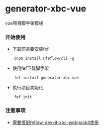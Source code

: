 # generator-xbc-vue
vue项目脚手架模板

### 开始使用

- 下载前需要安装fef

```
	cnpm install @feflow/cli -g
```
- 使用fef下载脚手架
```
	fef install generator-xbc-vue
```
- 执行项目初始化
```
	fef init
```


### 注意事项
- [需要搭配feflow-devkit-xbc-webpack4使用](https://github.com/xbcc123/feflow-devkit-xbc-webpack4)

